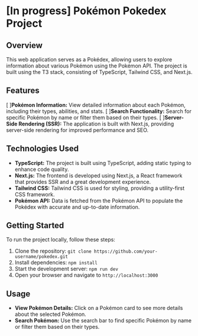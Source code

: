 # [In progress] Pokémon Pokedex Project

## Overview

This web application serves as a Pokédex, allowing users to explore information about various Pokémon using the Pokémon API. The project is built using the T3 stack, consisting of TypeScript, Tailwind CSS, and Next.js.

## Features

[ ]**Pokémon Information:** View detailed information about each Pokémon, including their types, abilities, and stats.
[ ]**Search Functionality:** Search for specific Pokémon by name or filter them based on their types.
[ ]**Server-Side Rendering (SSR):** The application is built with Next.js, providing server-side rendering for improved performance and SEO.

## Technologies Used

- **TypeScript:** The project is built using TypeScript, adding static typing to enhance code quality.
- **Next.js:** The frontend is developed using Next.js, a React framework that provides SSR and a great development experience.
- **Tailwind CSS:** Tailwind CSS is used for styling, providing a utility-first CSS framework.
- **Pokémon API:** Data is fetched from the Pokémon API to populate the Pokédex with accurate and up-to-date information.

## Getting Started

To run the project locally, follow these steps:

1. Clone the repository: `git clone https://github.com/your-username/pokedex.git`
2. Install dependencies: `npm install`
3. Start the development server: `npm run dev`
4. Open your browser and navigate to `http://localhost:3000`

## Usage

- **View Pokémon Details:** Click on a Pokémon card to see more details about the selected Pokémon.
- **Search Pokémon:** Use the search bar to find specific Pokémon by name or filter them based on their types.
 